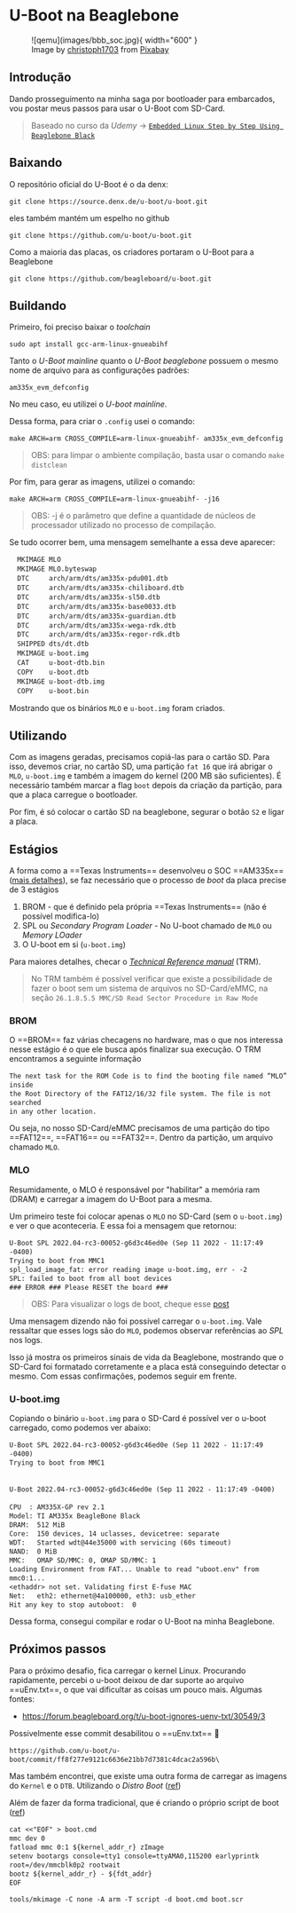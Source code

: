 # U-Boot na Beaglebone

<figure markdown>
  ![qemu](images/bbb_soc.jpg){ width="600" } 
  <figcaption>
  Image by <a href="https://pixabay.com/users/christoph1703-633357/?utm_source=link-attribution&amp;utm_medium=referral&amp;utm_campaign=image&amp;utm_content=4753037">christoph1703</a> from <a href="https://pixabay.com//?utm_source=link-attribution&amp;utm_medium=referral&amp;utm_campaign=image&amp;utm_content=4753037">Pixabay</a>
  </figcaption>
</figure>



## Introdução

Dando prosseguimento na minha saga por bootloader para embarcados, vou postar meus passos para usar o U-Boot com SD-Card.

> Baseado no curso da *Udemy* -> [`Embedded Linux Step by Step Using Beaglebone Black`](https://www.udemy.com/share/101X4W3@N0l6s9l1hoIcz2r0Zt6A8C0udGIlHPqNhW2BPV-FlD-zHXPTp5xIIMh4rNfdLAFg/)

## Baixando

O repositório oficial do U-Boot é o da denx:

```{.sh}
git clone https://source.denx.de/u-boot/u-boot.git
```

eles também mantém um espelho no github

```{.sh}
git clone https://github.com/u-boot/u-boot.git
```

Como a maioria das placas, os criadores portaram o U-Boot para a Beaglebone
```{.sh}
git clone https://github.com/beagleboard/u-boot.git
```

## Buildando

Primeiro, foi preciso baixar o *toolchain*

```{.sh}
sudo apt install gcc-arm-linux-gnueabihf
```

Tanto o *U-Boot mainline* quanto o *U-Boot beaglebone* possuem o mesmo nome de arquivo para as configurações padrões:

```
am335x_evm_defconfig
```

No meu caso, eu utilizei o *U-boot mainline*.

Dessa forma, para criar o `.config` usei o comando:

```{.sh}
make ARCH=arm CROSS_COMPILE=arm-linux-gnueabihf- am335x_evm_defconfig
```
> OBS: para limpar o ambiente compilação, basta usar o comando `make distclean`

Por fim, para gerar as imagens, utilizei o comando:

```{.sh}
make ARCH=arm CROSS_COMPILE=arm-linux-gnueabihf- -j16
```
> OBS: -j é o parâmetro que define a quantidade de núcleos de processador utilizado no processo de compilação.

Se tudo ocorrer bem, uma mensagem semelhante a essa deve aparecer: 

```{.sh hl_lines="1 11"}
  MKIMAGE MLO
  MKIMAGE MLO.byteswap
  DTC     arch/arm/dts/am335x-pdu001.dtb
  DTC     arch/arm/dts/am335x-chiliboard.dtb
  DTC     arch/arm/dts/am335x-sl50.dtb
  DTC     arch/arm/dts/am335x-base0033.dtb
  DTC     arch/arm/dts/am335x-guardian.dtb
  DTC     arch/arm/dts/am335x-wega-rdk.dtb
  DTC     arch/arm/dts/am335x-regor-rdk.dtb
  SHIPPED dts/dt.dtb
  MKIMAGE u-boot.img
  CAT     u-boot-dtb.bin
  COPY    u-boot.dtb
  MKIMAGE u-boot-dtb.img
  COPY    u-boot.bin
```

Mostrando que os binários `MLO` e `u-boot.img` foram criados.

## Utilizando

Com as imagens geradas, precisamos copiá-las para o cartão SD. Para isso, devemos criar, no cartão SD, uma partição `fat 16` que irá abrigar o `MLO`, `u-boot.img` e também a imagem do kernel (200 MB são suficientes). É necessário também marcar a flag `boot` depois da criação da partição, para que a placa carregue o bootloader.

Por fim, é só colocar o cartão SD na beaglebone, segurar o botão `S2` e ligar a placa.

## Estágios 

A forma como a ==Texas Instruments== desenvolveu o SOC ==AM335x== ([mais detalhes](https://youtu.be/DV5S_ZSdK0s?t=1357)), se faz necessário que o processo de *boot* da placa precise de 3 estágios

1. BROM - que é definido pela própria ==Texas Instruments== (não é possível modifica-lo)
2. SPL ou *Secondary Program Loader* - No U-boot chamado de `MLO` ou *Memory LOader*
3. O U-boot em si (`u-boot.img`)

Para maiores detalhes, checar o [*Technical Reference manual*](https://www.ti.com/lit/ug/spruh73q/spruh73q.pdf) (TRM).

> No TRM também é possível verificar que existe a possibilidade de fazer o boot sem um sistema de arquivos no SD-Card/eMMC, na seção `26.1.8.5.5 MMC/SD Read Sector Procedure in Raw Mode`

### BROM

O ==BROM== faz várias checagens no hardware, mas o que nos interessa nesse estágio é o que ele busca após finalizar sua execução. O TRM encontramos a seguinte informação

```{.txt}
The next task for the ROM Code is to find the booting file named “MLO” inside 
the Root Directory of the FAT12/16/32 file system. The file is not searched 
in any other location.
```

Ou seja, no nosso SD-Card/eMMC precisamos de uma partição do tipo ==FAT12==, ==FAT16== ou ==FAT32==. Dentro da partição, um arquivo chamado `MLO`.

### MLO

Resumidamente, o MLO é responsável por "habilitar" a memória ram (DRAM) e carregar a imagem do U-Boot para a mesma.

Um primeiro teste foi colocar apenas o `MLO` no SD-Card (sem o `u-boot.img`) e ver o que aconteceria. E essa foi a mensagem que retornou:

```{hl_lines="3"}
U-Boot SPL 2022.04-rc3-00052-g6d3c46ed0e (Sep 11 2022 - 11:17:49 -0400)         
Trying to boot from MMC1                                                        
spl_load_image_fat: error reading image u-boot.img, err - -2                    
SPL: failed to boot from all boot devices                                       
### ERROR ### Please RESET the board ### 
```

> OBS: Para visualizar o logs de boot, cheque esse [post](../USB%20Serial.md)

Uma mensagem dizendo não foi possível carregar o `u-boot.img`. Vale ressaltar que esses logs são do `MLO`, podemos observar referências ao *SPL* nos logs.

Isso já mostra os primeiros sinais de vida da Beaglebone, mostrando que o SD-Card foi formatado corretamente e a placa está conseguindo detectar o mesmo. Com essas confirmações, podemos seguir em frente.

### U-boot.img

Copiando o binário `u-boot.img` para o SD-Card é possível ver o u-boot carregado, como podemos ver abaixo:
```
U-Boot SPL 2022.04-rc3-00052-g6d3c46ed0e (Sep 11 2022 - 11:17:49 -0400)
Trying to boot from MMC1


U-Boot 2022.04-rc3-00052-g6d3c46ed0e (Sep 11 2022 - 11:17:49 -0400)

CPU  : AM335X-GP rev 2.1
Model: TI AM335x BeagleBone Black
DRAM:  512 MiB
Core:  150 devices, 14 uclasses, devicetree: separate
WDT:   Started wdt@44e35000 with servicing (60s timeout)
NAND:  0 MiB
MMC:   OMAP SD/MMC: 0, OMAP SD/MMC: 1
Loading Environment from FAT... Unable to read "uboot.env" from mmc0:1... 
<ethaddr> not set. Validating first E-fuse MAC
Net:   eth2: ethernet@4a100000, eth3: usb_ether
Hit any key to stop autoboot:  0 
```

Dessa forma, consegui compilar e rodar o U-Boot na minha Beaglebone.

## Próximos passos

Para o próximo desafio, fica carregar o kernel Linux. Procurando rapidamente, percebi o u-boot deixou de dar suporte ao arquivo ==uEnv.txt==, o que vai dificultar as coisas um pouco mais. Algumas fontes:

- https://forum.beagleboard.org/t/u-boot-ignores-uenv-txt/30549/3

Possivelmente esse commit desabilitou o ==uEnv.txt== :clown_face:

```
https://github.com/u-boot/u-boot/commit/ff8f277e9121c6636e21bb7d7381c4dcac2a596b\
```

Mas também encontrei, que existe uma outra forma de carregar as imagens do `Kernel` e o `DTB`. Utilizando o *Distro Boot* ([ref](https://www.jstuber.net/2021/08/05/distro-boot-with-buildroot-on-a-beaglebone-black/))

Além de fazer da forma tradicional, que é criando o próprio script de boot ([ref](https://sergioprado.org/utilizando-o-u-boot-na-raspberry-pi/))

```
cat <<"EOF" > boot.cmd
mmc dev 0
fatload mmc 0:1 ${kernel_addr_r} zImage
setenv bootargs console=tty1 console=ttyAMA0,115200 earlyprintk root=/dev/mmcblk0p2 rootwait
bootz ${kernel_addr_r} - ${fdt_addr}
EOF
```
```
tools/mkimage -C none -A arm -T script -d boot.cmd boot.scr
```